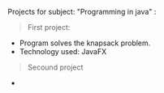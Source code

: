 Projects for subject: "Programming in java" :

> First project:
- Program solves the knapsack problem. 
- Technology used: JavaFX
> Secound project
- 

